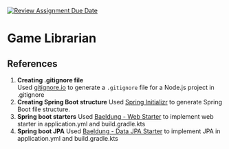 [![Review Assignment Due Date](https://classroom.github.com/assets/deadline-readme-button-22041afd0340ce965d47ae6ef1cefeee28c7c493a6346c4f15d667ab976d596c.svg)](https://classroom.github.com/a/BhMy8Rjk)
# Game Librarian
## References
1. **Creating .gitignore file**  
   Used [gitignore.io](https://www.toptal.com/developers/gitignore) to generate a `.gitignore` file for a Node.js project in .gitignore
2. **Creating Spring Boot structure**
   Used [Spring Initializr](https://start.spring.io/) to generate Spring Boot file structure.
3. **Spring boot starters**
   Used [Baeldung - Web Starter](https://www.baeldung.com/spring-boot-starters#bd-Starter) to implement web starter in application.yml and build.gradle.kts
4. **Spring boot JPA**
   Used [Baeldung - Data JPA Starter](https://www.baeldung.com/spring-boot-starters#bd-JPA) to implement JPA in application.yml and build.gradle.kts